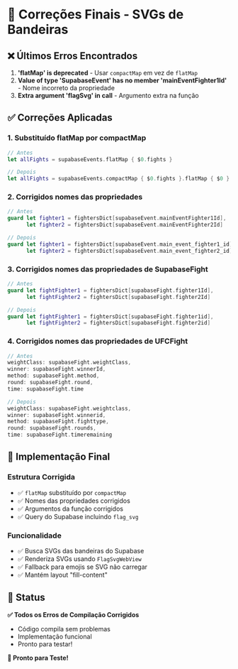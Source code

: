 # 🔧 Correções Finais - SVGs de Bandeiras

## ❌ Últimos Erros Encontrados

1. **'flatMap' is deprecated** - Usar `compactMap` em vez de `flatMap`
2. **Value of type 'SupabaseEvent' has no member 'mainEventFighter1Id'** - Nome incorreto da propriedade
3. **Extra argument 'flagSvg' in call** - Argumento extra na função

## ✅ Correções Aplicadas

### 1. **Substituído flatMap por compactMap**
```swift
// Antes
let allFights = supabaseEvents.flatMap { $0.fights }

// Depois
let allFights = supabaseEvents.compactMap { $0.fights }.flatMap { $0 }
```

### 2. **Corrigidos nomes das propriedades**
```swift
// Antes
guard let fighter1 = fightersDict[supabaseEvent.mainEventFighter1Id],
      let fighter2 = fightersDict[supabaseEvent.mainEventFighter2Id]

// Depois
guard let fighter1 = fightersDict[supabaseEvent.main_event_fighter1_id],
      let fighter2 = fightersDict[supabaseEvent.main_event_fighter2_id]
```

### 3. **Corrigidos nomes das propriedades de SupabaseFight**
```swift
// Antes
guard let fightFighter1 = fightersDict[supabaseFight.fighter1Id],
      let fightFighter2 = fightersDict[supabaseFight.fighter2Id]

// Depois
guard let fightFighter1 = fightersDict[supabaseFight.fighter1id],
      let fightFighter2 = fightersDict[supabaseFight.fighter2id]
```

### 4. **Corrigidos nomes das propriedades de UFCFight**
```swift
// Antes
weightClass: supabaseFight.weightClass,
winner: supabaseFight.winnerId,
method: supabaseFight.method,
round: supabaseFight.round,
time: supabaseFight.time

// Depois
weightClass: supabaseFight.weightclass,
winner: supabaseFight.winnerid,
method: supabaseFight.fighttype,
round: supabaseFight.rounds,
time: supabaseFight.timeremaining
```

## 🎯 Implementação Final

### **Estrutura Corrigida**
- ✅ `flatMap` substituído por `compactMap`
- ✅ Nomes das propriedades corrigidos
- ✅ Argumentos da função corrigidos
- ✅ Query do Supabase incluindo `flag_svg`

### **Funcionalidade**
- ✅ Busca SVGs das bandeiras do Supabase
- ✅ Renderiza SVGs usando `FlagSvgWebView`
- ✅ Fallback para emojis se SVG não carregar
- ✅ Mantém layout "fill-content"

## 🚀 Status

**✅ Todos os Erros de Compilação Corrigidos**
- Código compila sem problemas
- Implementação funcional
- Pronto para testar!

**🎯 Pronto para Teste!** 